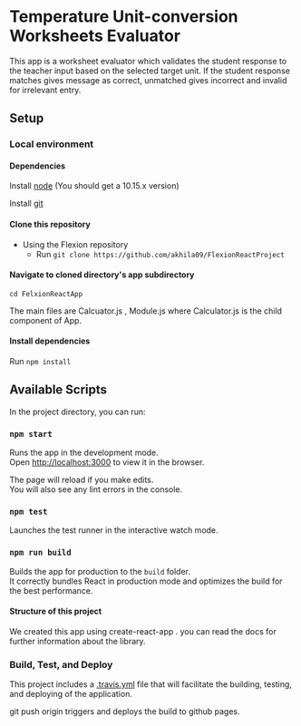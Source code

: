 # Temperature Unit-conversion Worksheets Evaluator
 This app is a worksheet evaluator which validates the student response to the teacher input based on the selected target unit. If the student response matches gives message as correct, unmatched gives incorrect and invalid for irrelevant entry.


## Setup
### Local environment
#### Dependencies
Install [node](https://nodejs.org/en/) (You should get a 10.15.x version)

Install [git](https://git-scm.com/)

#### Clone this repository

- Using the Flexion repository
  - Run `git clone https://github.com/akhila09/FlexionReactProject`


#### Navigate to cloned directory's app subdirectory

`cd FelxionReactApp`

The main files are Calcuator.js , Module.js  where Calculator.js is the child component of App.

#### Install dependencies
Run `npm install`

## Available Scripts

In the project directory, you can run:

### `npm start`

Runs the app in the development mode.<br>
Open [http://localhost:3000](http://localhost:3000) to view it in the browser.

The page will reload if you make edits.<br>
You will also see any lint errors in the console.

### `npm test`

Launches the test runner in the interactive watch mode.<br>


### `npm run build`

Builds the app for production to the `build` folder.<br>
It correctly bundles React in production mode and optimizes the build for the best performance.

#### Structure of this project

We created this app using create-react-app . you can read the docs for further information about the library.

### Build, Test, and Deploy

This project includes a [.travis.yml](.travis.yml) file that will facilitate the building, testing, and deploying of the application. 

git push origin <branch-name> triggers and deploys the build to github pages.



